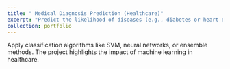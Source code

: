 ```yaml
---
title: " Medical Diagnosis Prediction (Healthcare)"
excerpt: "Predict the likelihood of diseases (e.g., diabetes or heart disease) based on patient records and lab results."
collection: portfolio
---
```


Apply classification algorithms like SVM, neural networks, or ensemble methods. The project highlights the impact of machine learning in healthcare.
